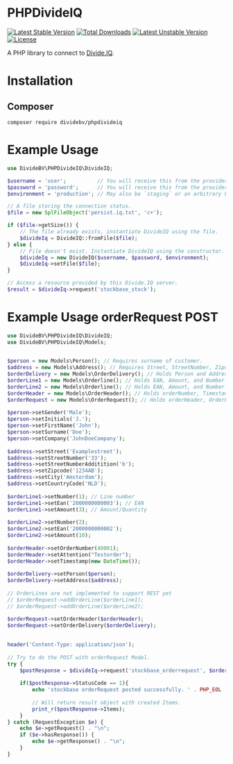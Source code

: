 PHPDivideIQ
===========

[![Latest Stable Version](https://poser.pugx.org/dividebv/phpdivideiq/v/stable)](https://packagist.org/packages/dividebv/phpdivideiq)
[![Total Downloads](https://poser.pugx.org/dividebv/phpdivideiq/downloads)](https://packagist.org/packages/dividebv/phpdivideiq)
[![Latest Unstable Version](https://poser.pugx.org/dividebv/phpdivideiq/v/unstable)](https://packagist.org/packages/dividebv/phpdivideiq)
[![License](https://poser.pugx.org/dividebv/phpdivideiq/license)](https://packagist.org/packages/dividebv/phpdivideiq)

A PHP library to connect to [Divide.IQ](http://www.divide.nl).

Installation
============

## Composer

`composer require dividebv/phpdivideiq`

Example Usage
=============

```php
use DivideBV\PHPDivideIQ\DivideIQ;

$username = 'user';          // You will receive this from the provider.
$password = 'password';      // You will receive this from the provider.
$environment = 'production'; // May also be `staging` or an arbitrary URL.

// A file storing the connection status.
$file = new SplFileObject('persist.iq.txt', 'c+');

if ($file->getSize()) {
    // The file already exists, instantiate DivideIQ using the file.
    $divideIq = DivideIQ::fromFile($file);
} else {
    // File doesn't exist. Instantiate DivideIQ using the constructor.
    $divideIq = new DivideIQ($username, $password, $environment);
    $divideIq->setFile($file);
}

// Access a resource provided by this Divide.IQ server.
$result = $divideIq->request('stockbase_stock');
```

Example Usage orderRequest POST
===============================
```php
use DivideBV\PHPDivideIQ\DivideIQ;
use DivideBV\PHPDivideIQ\Models;
 

$person = new Models\Person(); // Requires surname of customer.
$address = new Models\Address(); // Requires Street, StreetNumber, Zipcode, City and CountryCode in ISO3 format. (NLD)
$orderDelivery = new Models\OrderDelivery(); // Holds Person and Address to deliver.
$orderLine1 = new Models\Orderline(); // Holds EAN, Amount, and Number of the number of orderline (1).
$orderLine2 = new Models\Orderline(); // Holds EAN, Amount, and Number of the number of orderline (2).
$orderHeader = new Models\OrderHeader(); // Holds orderNumber, Timestamp, and additional information.
$orderRequest = new Models\OrderRequest(); // Holds orderHeader, OrderLines, and OrderDelivery
 
$person->setGender('Male');
$person->setInitials('J.');
$person->setFirstName('John');
$person->setSurname('Doe');
$person->setCompany('JohnDoeCompany');
 
$address->setStreet('Examplestreet');
$address->setStreetNumber('33');
$address->setStreetNumberAdditition('b');
$address->setZipcode('1234AB');
$address->setCity('Amsterdam');
$address->setCountryCode('NLD');
 
$orderLine1->setNumber(1); // Line number
$orderLine1->setEan('2000000000003'); // EAN
$orderLine1->setAmount(3); // Amount/Quantity
 
$orderLine2->setNumber(2);
$orderLine2->setEan('2000000000002');
$orderLine2->setAmount(10);
 
$orderHeader->setOrderNumber(40001);
$orderHeader->setAttention("Testorder");
$orderHeader->setTimestamp(new DateTime());
 
$orderDelivery->setPerson($person);
$orderDelivery->setAddress($address);
 
// OrderLines are not implemented to support REST yet
// $orderRequest->addOrderLine($orderLine1);
// $orderRequest->addOrderLine($orderLine2);
 
$orderRequest->setOrderHeader($orderHeader);
$orderRequest->setOrderDelivery($orderDelivery);

 
header('Content-Type: application/json');
 
// Try to do the POST with orderRequest Model.
try {
    $postResponse = $divideIq->request('stockbase_orderrequest', $orderRequest->toArray(), 'POST');
     
    if($postResponse->StatusCode == 1){
        echo 'stockbase orderRequest posted successfully. ' . PHP_EOL . PHP_EOL;
         
        // Will return result object with created Items.
        print_r($postResponse->Items); 
    }
} catch (RequestException $e) {
    echo $e->getRequest() . "\n";
    if ($e->hasResponse()) {
        echo $e->getResponse() . "\n";
    }
}
```
